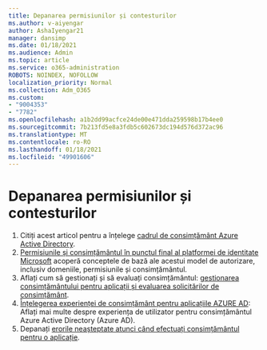 ```yaml
---
title: Depanarea permisiunilor și contesturilor
ms.author: v-aiyengar
author: AshaIyengar21
manager: dansimp
ms.date: 01/18/2021
ms.audience: Admin
ms.topic: article
ms.service: o365-administration
ROBOTS: NOINDEX, NOFOLLOW
localization_priority: Normal
ms.collection: Adm_O365
ms.custom:
- "9004353"
- "7782"
ms.openlocfilehash: a1b2dd99acfce24de00e471dda259598b17b4ee0
ms.sourcegitcommit: 7b213fd5e8a3fdb5c602673dc194d576d372ac96
ms.translationtype: MT
ms.contentlocale: ro-RO
ms.lasthandoff: 01/18/2021
ms.locfileid: "49901606"
---
```

# <a name="troubleshoot-permissions-and-consents"></a>Depanarea permisiunilor și contesturilor

1. Citiți acest articol pentru a înțelege [cadrul de consimțământ Azure Active Directory](https://docs.microsoft.com/azure/active-directory/develop/consent-framework).
1. [Permisiunile și consimțământul în punctul final al platformei de identitate Microsoft](https://docs.microsoft.com/azure/active-directory/develop/v2-permissions-and-consent) acoperă conceptele de bază ale acestui model de autorizare, inclusiv domeniile, permisiunile și consimțământul.
1. Aflați cum să gestionați și să evaluați consimțământul: [gestionarea consimțământului pentru aplicații și evaluarea solicitărilor de consimțământ](https://docs.microsoft.com/azure/active-directory/manage-apps/manage-consent-requests#evaluating-a-request-for-tenant-wide-admin-consent).
1. [Înțelegerea experienței de consimțământ pentru aplicațiile AZURE AD](https://docs.microsoft.com/azure/active-directory/develop/application-consent-experience): Aflați mai multe despre experiența de utilizator pentru consimțământul Azure Active Directory (Azure AD).
1. Depanați [erorile neașteptate atunci când efectuați consimțământul pentru o aplicație](https://docs.microsoft.com/azure/active-directory/manage-apps/application-sign-in-unexpected-user-consent-error).
